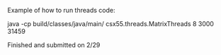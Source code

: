 Example of how to run threads code: 

java -cp build/classes/java/main/ csx55.threads.MatrixThreads 8 3000 31459

Finished and submitted on 2/29